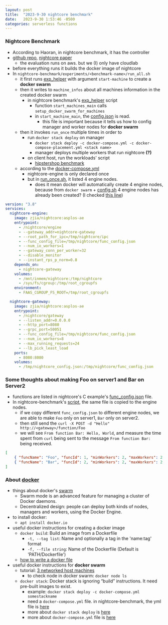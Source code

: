```yaml
---
layout: post
title:  "2023-9-30 nightcore benchmark"
date:   2023-9-30 1:53:46 -0500
categories: serverless functions
---
```

### Nightcore Benchmark
- According to Haoran, in nightcore benchmark, it has the controller
- [github repo](https://github.com/ut-osa/nightcore-benchmarks/tree/master), [nightcore paper](https://www.cs.utexas.edu/users/witchel/pubs/jia21asplos-nightcore.pdf)
	+ the evaluation runs on aws. but we (I) only have cloudlab
- before everything runs it builds the docker image of nightcore
- In `nightcore-benchmark/experiments/<benchmark-name>/run_all.sh`
	+ it first runs [exp_helper](https://github.com/ut-osa/nightcore-benchmarks/blob/master/scripts/exp_helper#L148) with argument `start-machine` to create a <strong>docker swarm</strong>
	+ then it writes to `machine_infos` about all machines information in the created docker swarm 
		* in nightcore benchmark's [exp_helper](https://github.com/ut-osa/nightcore-benchmarks/blob/master/scripts/exp_helper#L148) script
			- function `start_machines_main` calls `setup_docker_swarm_for_machines`
			- in `start_machine_main`, the [config.json](https://github.com/ut-osa/nightcore-benchmarks/blob/master/experiments/hipstershop_4node/config.json) is read.
				+ this file is important because it tells us how to config manager and worker nodes for <strong>docker swarm</strong> 
	+ then it invokes `run_once` multiple times in order to
		* run `docker stack deploy` on manager
			- `docker stack deploy -c docker-compose.yml -c docker-compose-placement.yml <stack name>`
			- manager deploys multiple workers that run nightcore <strong>(?)</strong>
		* on client host, run the workloads' script
			- [hipstershop benchmark](https://github.com/ut-osa/nightcore-benchmarks/blob/master/experiments/hipstershop_4node/run_once.sh#L62)
	+ according to the [docker-compose.yml](https://github.com/ut-osa/nightcore-benchmarks/blob/master/experiments/hipstershop_4node/docker-compose.yml)
		* nightcore-engine is only declared once
		* but in [run_once.sh](https://github.com/ut-osa/nightcore-benchmarks/blob/master/experiments/hipstershop_4node/run_once.sh#L19), it listed 4 engine nodes.
			- does it mean docker will automatically create 4 engine nodes, because from `docker swarm` + [config.sh](https://github.com/ut-osa/nightcore-benchmarks/blob/master/experiments/hipstershop_4node/config.json) 4 engine nodes has already been created? (I checked [this line](https://github.com/ut-osa/nightcore-benchmarks/blob/master/scripts/exp_helper#L165))

```yml
version: "3.8"
services:
  nightcore-engine:
    image: zjia/nightcore:asplos-ae
    entrypoint:
      - /nightcore/engine
      - --gateway_addr=nightcore-gateway
      - --root_path_for_ipc=/tmp/nightcore/ipc
      - --func_config_file=/tmp/nightcore/func_config.json
      - --num_io_workers=1
      - --gateway_conn_per_worker=32
      - --disable_monitor
      - --instant_rps_p_norm=0.8
    depends_on:
      - nightcore-gateway
    volumes:
      - /mnt/inmem/nightcore:/tmp/nightcore
      - /sys/fs/cgroup:/tmp/root_cgroupfs
    environment:
      - FAAS_CGROUP_FS_ROOT=/tmp/root_cgroupfs

  nightcore-gateway:
    image: zjia/nightcore:asplos-ae
    entrypoint:
      - /nightcore/gateway
      - --listen_addr=0.0.0.0
      - --http_port=8080
      - --grpc_port=50051
      - --func_config_file=/tmp/nightcore/func_config.json
      - --num_io_workers=8
      - --max_running_requests=24
      - --lb_pick_least_load
    ports:
      - 8080:8080
    volumes:
      - /tmp/nightcore_config.json:/tmp/nightcore/func_config.json
```

### Some thoughts about making Foo on server1 and Bar on Server2
- functions are listed in nightcore's C example's [func_config.json](https://github.com/ut-osa/nightcore/blob/asplos-release/examples/c/func_config.json) file.
- In nightcore-benchmark's [script](https://github.com/ut-osa/nightcore-benchmarks/blob/master/experiments/hipstershop_4node/run_once.sh#L42), the same file is copied to the engine nodes. 
	+ if we copy different `func_config.json` to different engine nodes, we are able to make `Foo` only on server1, `Bar` only on server2.
	+ then still send the `curl -X POST -d "Hello" http://<gateway>/function/Foo`
	+ we will see `From function Bar: Hello, World`, and measure the time spent from `curl` being sent to the message `From function Bar:` being received.
```json
[
    { "funcName": "Foo", "funcId": 1, "minWorkers": 2, "maxWorkers": 2 },
    { "funcName": "Bar", "funcId": 2, "minWorkers": 2, "maxWorkers": 2 }
]
```

### About [docker](https://en.wikipedia.org/wiki/Docker_(software))
- things about docker's [swarm](https://docs.docker.com/engine/swarm/)
	+ Swarm mode is an advanced feature for managing a cluster of Docker daemons.
	+ Decentralized design: people can deploy both kinds of nodes, managers and workers, using the Docker Engine.
- to install docker: 
	+ `apt install docker.io`
- useful docker instructions for creating a docker image
	+ `docker build`: Build an image from a Dockerfile
		* `-t, --tag list`: Name and optionally a tag in the 'name:tag' format
		* `-f, --file string`: Name of the Dockerfile (Default is 'PATH/Dockerfile')
	+ [how to write a docker file](https://docs.docker.com/develop/develop-images/dockerfile_best-practices/) 
- useful docker instructions for <strong>docker swarm </strong>
	+ tutorial: [3 networked host machines](https://docs.docker.com/engine/swarm/swarm-tutorial/#three-networked-host-machines)
		* to check node in docker swarm: `docker node ls`
	+ `docker stack`: Docker stack is ignoring “build” instructions. It need pre-built images to exist.
		* example: `docker stack deploy -c docker-compose.yml somestackname`
		* need a `docker-compose.yml` file. in nightcore-benchmark, the yml file is [here](https://github.com/ut-osa/nightcore-benchmarks/blob/master/experiments/hipstershop_4node/docker-compose.yml)
		* more about `docker stack deploy` is [here](https://docs.docker.com/engine/reference/commandline/stack_deploy/)
		* more about `docker-compose.yml` file is [here](https://docs.docker.com/compose/gettingstarted/)
